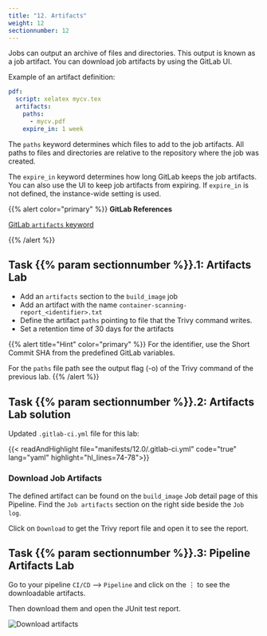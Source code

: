 ```yaml
---
title: "12. Artifacts"
weight: 12
sectionnumber: 12
---
```


Jobs can output an archive of files and directories. This output is known as a job artifact.
You can download job artifacts by using the GitLab UI.

Example of an artifact definition:

```yaml
pdf:
  script: xelatex mycv.tex
  artifacts:
    paths:
      - mycv.pdf
    expire_in: 1 week
```

The `paths` keyword determines which files to add to the job artifacts. All paths to files and directories are relative to the repository where the job was created.

The `expire_in` keyword determines how long GitLab keeps the job artifacts. You can also use the UI to keep job artifacts from expiring. If `expire_in` is not defined, the instance-wide setting is used.

{{% alert color="primary" %}}
**GitLab References**

[GitLab `artifacts` keyword](https://docs.gitlab.com/ee/ci/yaml/README.html#artifacts)

{{% /alert %}}


## Task {{% param sectionnumber %}}.1: Artifacts Lab

* Add an `artifacts` section to the `build_image` job
* Add an artifact with the name `container-scanning-report_<identifier>.txt`
* Define the artifact `paths` pointing to file that the Trivy command writes.
* Set a retention time of 30 days for the artifacts

{{% alert title="Hint" color="primary" %}}
For the identifier, use the Short Commit SHA from the predefined GitLab variables.

For the `paths` file path see the output flag (-o) of the Trivy command of the previous lab.
{{% /alert %}}


## Task {{% param sectionnumber %}}.2: Artifacts Lab solution

Updated `.gitlab-ci.yml` file for this lab:


{{< readAndHighlight file="manifests/12.0/.gitlab-ci.yml" code="true" lang="yaml" highlight="hl_lines=74-78">}}


### Download Job Artifacts

The defined artifact can be found on the `build_image` Job detail page of this Pipeline. Find the `Job artifacts` section on the right side beside the `Job log`.

Click on `Download` to get the Trivy report file and open it to see the report.


## Task {{% param sectionnumber %}}.3: Pipeline Artifacts Lab

Go to your pipeline `CI/CD` --> `Pipeline` and click on the ⋮ to see the downloadable artifacts.

Then download them and open the JUnit test report.

![Download artifacts](../download_artifacts.png)
